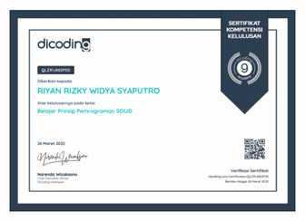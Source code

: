 ![](https://raw.githubusercontent.com/RiyanRIS/sertifikat/master/dicoding/Belajar%20Prinsip%20Pemrograman%20SOLID/dicoding-Belajar%20Prinsip%20Pemrograman%20SOLID_page-0001.jpg)